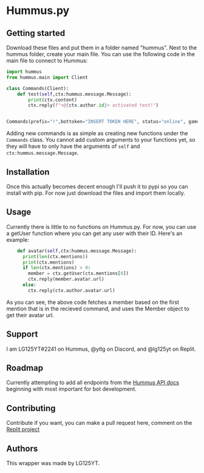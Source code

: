 # Hummus.py

## Getting started

Download these files and put them in a folder named "hummus". Next to the hummus folder, create your main file. You can use the following code in the main file to connect to Hummus:
```py
import hummus
from hummus.main import Client

class Commands(Client):
    def test(self,ctx:hummus.message.Message):
        print(ctx.content)
        ctx.reply(f"<@{ctx.author.id}> activated test!")


Commands(prefix="!",bottoken="INSERT TOKEN HERE", status="online", game="!test")
```

Adding new commands is as simple as creating new functions under the `Commands` class. You cannot add custom arguments to your functions yet, so they will have to only have the arguments of `self` and `ctx:hummus.message.Message`.

## Installation
Once this actually becomes decent enough I'll push it to pypi so you can install with pip. For now just download the files and import them locally.

## Usage

Currently there is little to no functions on Hummus.py. For now, you can use a getUser function where you can get any user with their ID. Here's an example:
```py
    def avatar(self,ctx:hummus.message.Message):
      print(len(ctx.mentions))
      print(ctx.mentions)
      if len(ctx.mentions) > 0:
        member = ctx.getUser(ctx.mentions[0])
        ctx.reply(member.avatar.url)
      else:
        ctx.reply(ctx.author.avatar.url)
```

As you can see, the above code fetches a member based on the first mention that is in the recieved command, and uses the Member object to get their avatar url.

## Support
I am LG125YT#2241 on Hummus, @ytlg on Discord, and @lg125yt on Replit.

## Roadmap
Currently attempting to add all endpoints from the [Hummus API docs](https://hummus.sys42.net/developers/docs/intro) beginning with most important for bot development.

## Contributing
Contribute if you want, you can make a pull request here, comment on the [Replit project](https://replit.com/@LG125YT/Classes-or-something-ig#main.py)

## Authors
This wrapper was made by LG125YT.